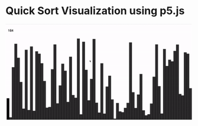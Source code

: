 Quick Sort Visualization using p5.js
===========

<p align="center">
  <img src="./quicksortpreview.gif">
</p>